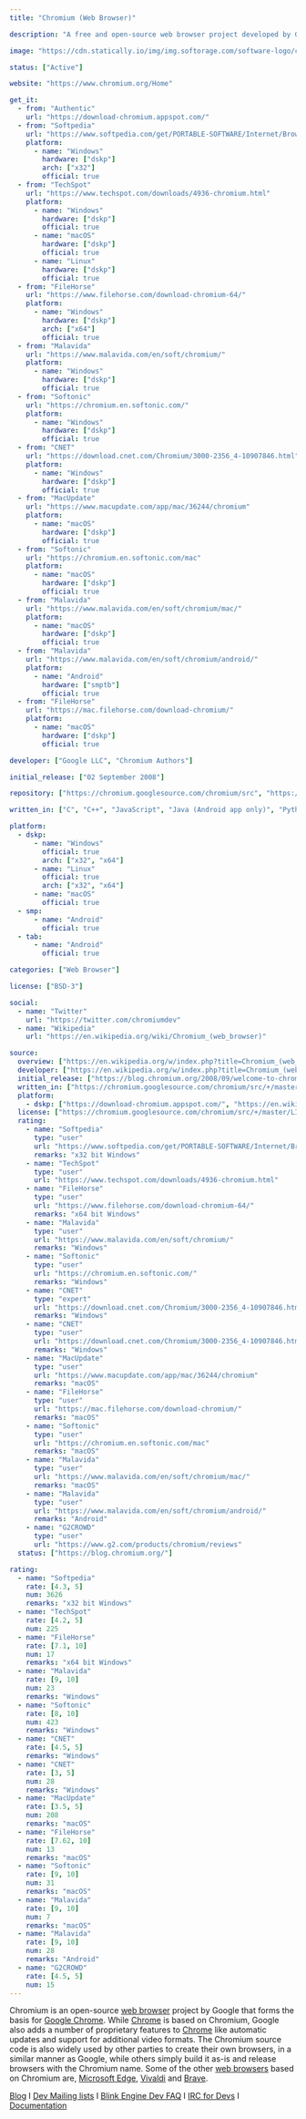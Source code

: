 ```yaml
---
title: "Chromium (Web Browser)"

description: "A free and open-source web browser project developed by Google, used to make Google Chrome"

image: "https://cdn.statically.io/img/img.softorage.com/software-logo/chromium-web-browser.png?h=64"

status: ["Active"]

website: "https://www.chromium.org/Home"

get_it:
  - from: "Authentic"
    url: "https://download-chromium.appspot.com/"
  - from: "Softpedia"
    url: "https://www.softpedia.com/get/PORTABLE-SOFTWARE/Internet/Browsers/Portable-Google-Chrome-Chromium.shtml"
    platform:
      - name: "Windows"
        hardware: ["dskp"]
        arch: ["x32"]
        official: true
  - from: "TechSpot"
    url: "https://www.techspot.com/downloads/4936-chromium.html"
    platform:
      - name: "Windows"
        hardware: ["dskp"]
        official: true
      - name: "macOS"
        hardware: ["dskp"]
        official: true
      - name: "Linux"
        hardware: ["dskp"]
        official: true
  - from: "FileHorse"
    url: "https://www.filehorse.com/download-chromium-64/"
    platform:
      - name: "Windows"
        hardware: ["dskp"]
        arch: ["x64"]
        official: true
  - from: "Malavida"
    url: "https://www.malavida.com/en/soft/chromium/"
    platform:
      - name: "Windows"
        hardware: ["dskp"]
        official: true
  - from: "Softonic"
    url: "https://chromium.en.softonic.com/"
    platform:
      - name: "Windows"
        hardware: ["dskp"]
        official: true
  - from: "CNET"
    url: "https://download.cnet.com/Chromium/3000-2356_4-10907846.html"
    platform:
      - name: "Windows"
        hardware: ["dskp"]
        official: true
  - from: "MacUpdate"
    url: "https://www.macupdate.com/app/mac/36244/chromium"
    platform:
      - name: "macOS"
        hardware: ["dskp"]
        official: true
  - from: "Softonic"
    url: "https://chromium.en.softonic.com/mac"
    platform:
      - name: "macOS"
        hardware: ["dskp"]
        official: true
  - from: "Malavida"
    url: "https://www.malavida.com/en/soft/chromium/mac/"
    platform:
      - name: "macOS"
        hardware: ["dskp"]
        official: true
  - from: "Malavida"
    url: "https://www.malavida.com/en/soft/chromium/android/"
    platform:
      - name: "Android"
        hardware: ["smptb"]
        official: true
  - from: "FileHorse"
    url: "https://mac.filehorse.com/download-chromium/"
    platform:
      - name: "macOS"
        hardware: ["dskp"]
        official: true

developer: ["Google LLC", "Chromium Authors"]

initial_release: ["02 September 2008"]

repository: ["https://chromium.googlesource.com/chromium/src", "https://github.com/chromium/chromium"]

written_in: ["C", "C++", "JavaScript", "Java (Android app only)", "Python"]

platform:
  - dskp:
      - name: "Windows"
        official: true
        arch: ["x32", "x64"]
      - name: "Linux"
        official: true
        arch: ["x32", "x64"]
      - name: "macOS"
        official: true
  - smp:
      - name: "Android"
        official: true
  - tab:
      - name: "Android"
        official: true

categories: ["Web Browser"]

license: ["BSD-3"]

social:
  - name: "Twitter"
    url: "https://twitter.com/chromiumdev"
  - name: "Wikipedia"
    url: "https://en.wikipedia.org/wiki/Chromium_(web_browser)"

source:
  overview: ["https://en.wikipedia.org/w/index.php?title=Chromium_(web_browser)&oldid=935062477", "https://www.howtogeek.com/202825/what%E2%80%99s-the-difference-between-chromium-and-chrome/"]
  developer: ["https://en.wikipedia.org/w/index.php?title=Chromium_(web_browser)&oldid=935062477", "https://chromium.googlesource.com/chromium/src/+/master/LICENSE"]
  initial_release: ["https://blog.chromium.org/2008/09/welcome-to-chromium_02.html", "https://en.wikipedia.org/w/index.php?title=Chromium_(web_browser)&oldid=935062477"]
  written_in: ["https://chromium.googlesource.com/chromium/src/+/master/styleguide/styleguide.md", "http://www.ohloh.net/p/chrome/analyses/latest", "https://en.wikipedia.org/w/index.php?title=Chromium_(web_browser)&oldid=935062477"]
  platform:
    - dskp: ["https://download-chromium.appspot.com/", "https://en.wikipedia.org/w/index.php?title=Chromium_(web_browser)&oldid=935062477"]
  license: ["https://chromium.googlesource.com/chromium/src/+/master/LICENSE", "https://github.com/chromium/chromium/blob/master/LICENSE"]
  rating:
    - name: "Softpedia"
      type: "user"
      url: "https://www.softpedia.com/get/PORTABLE-SOFTWARE/Internet/Browsers/Portable-Google-Chrome-Chromium.shtml"
      remarks: "x32 bit Windows"
    - name: "TechSpot"
      type: "user"
      url: "https://www.techspot.com/downloads/4936-chromium.html"
    - name: "FileHorse"
      type: "user"
      url: "https://www.filehorse.com/download-chromium-64/"
      remarks: "x64 bit Windows"
    - name: "Malavida"
      type: "user"
      url: "https://www.malavida.com/en/soft/chromium/"
      remarks: "Windows"
    - name: "Softonic"
      type: "user"
      url: "https://chromium.en.softonic.com/"
      remarks: "Windows"
    - name: "CNET"
      type: "expert"
      url: "https://download.cnet.com/Chromium/3000-2356_4-10907846.html"
      remarks: "Windows"
    - name: "CNET"
      type: "user"
      url: "https://download.cnet.com/Chromium/3000-2356_4-10907846.html"
      remarks: "Windows"
    - name: "MacUpdate"
      type: "user"
      url: "https://www.macupdate.com/app/mac/36244/chromium"
      remarks: "macOS"
    - name: "FileHorse"
      type: "user"
      url: "https://mac.filehorse.com/download-chromium/"
      remarks: "macOS"
    - name: "Softonic"
      type: "user"
      url: "https://chromium.en.softonic.com/mac"
      remarks: "macOS"
    - name: "Malavida"
      type: "user"
      url: "https://www.malavida.com/en/soft/chromium/mac/"
      remarks: "macOS"
    - name: "Malavida"
      type: "user"
      url: "https://www.malavida.com/en/soft/chromium/android/"
      remarks: "Android"
    - name: "G2CROWD"
      type: "user"
      url: "https://www.g2.com/products/chromium/reviews"
  status: ["https://blog.chromium.org/"]

rating:
  - name: "Softpedia"
    rate: [4.3, 5]
    num: 3626
    remarks: "x32 bit Windows"
  - name: "TechSpot"
    rate: [4.2, 5]
    num: 225
  - name: "FileHorse"
    rate: [7.1, 10]
    num: 17
    remarks: "x64 bit Windows"
  - name: "Malavida"
    rate: [9, 10]
    num: 23
    remarks: "Windows"
  - name: "Softonic"
    rate: [8, 10]
    num: 423
    remarks: "Windows"
  - name: "CNET"
    rate: [4.5, 5]
    remarks: "Windows"
  - name: "CNET"
    rate: [3, 5]
    num: 28
    remarks: "Windows"
  - name: "MacUpdate"
    rate: [3.5, 5]
    num: 208
    remarks: "macOS"
  - name: "FileHorse"
    rate: [7.62, 10]
    num: 13
    remarks: "macOS"
  - name: "Softonic"
    rate: [9, 10]
    num: 31
    remarks: "macOS"
  - name: "Malavida"
    rate: [9, 10]
    num: 7
    remarks: "macOS"
  - name: "Malavida"
    rate: [9, 10]
    num: 28
    remarks: "Android"
  - name: "G2CROWD"
    rate: [4.5, 5]
    num: 15
---
```

  Chromium is an open-source [web browser](/categories/web-browser) project by Google that forms the basis for [Google Chrome](/software/google-chrome). While [Chrome](/software/google-chrome) is based on Chromium, Google also adds a number of proprietary features to [Chrome](/software/google-chrome) like automatic updates and support for additional video formats. The Chromium source code is also widely used by other parties to create their own browsers, in a similar manner as Google, while others simply build it as-is and release browsers with the Chromium name. Some of the other [web browsers](/categories/web-browser) based on Chromium are, [Microsoft Edge](/software/microsoft-edge), [Vivaldi](/software/vivaldi-web-browser) and [Brave](/software/brave-web-browser).
  
  [Blog](https://blog.chromium.org/)  I  [Dev Mailing lists](https://groups.google.com/a/chromium.org/group/chromium-discuss)  I  [Blink Engine Dev FAQ](https://www.chromium.org/blink/developer-faq)  I  [IRC for Devs](https://webchat.freenode.net/#chromium)  I  [Documentation](https://chromium.googlesource.com/chromium/src.git/+/master/docs/README.md)
  




